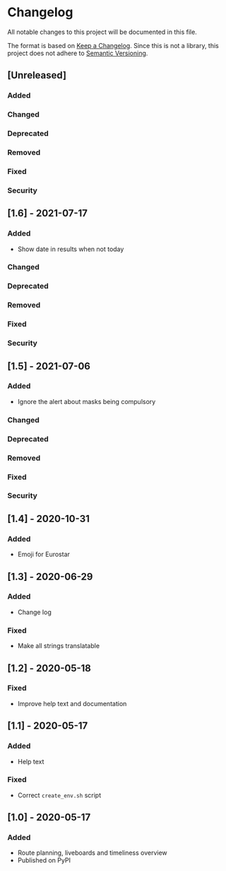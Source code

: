 # Changelog
All notable changes to this project will be documented in this file.

The format is based on [Keep a Changelog](https://keepachangelog.com/en/1.0.0/).
Since this is not a library, this project does not adhere to
[Semantic Versioning](https://semver.org/spec/v2.0.0.html).

## [Unreleased]
### Added
### Changed
### Deprecated
### Removed
### Fixed
### Security

## [1.6] - 2021-07-17
### Added
- Show date in results when not today
### Changed
### Deprecated
### Removed
### Fixed
### Security

## [1.5] - 2021-07-06
### Added
- Ignore the alert about masks being compulsory
### Changed
### Deprecated
### Removed
### Fixed
### Security

## [1.4] - 2020-10-31
### Added
- Emoji for Eurostar

## [1.3] - 2020-06-29
### Added
- Change log

### Fixed
- Make all strings translatable

## [1.2] - 2020-05-18
### Fixed
- Improve help text and documentation

## [1.1] - 2020-05-17
### Added
- Help text

### Fixed
- Correct `create_env.sh` script

## [1.0] - 2020-05-17
### Added
- Route planning, liveboards and timeliness overview
- Published on PyPI
